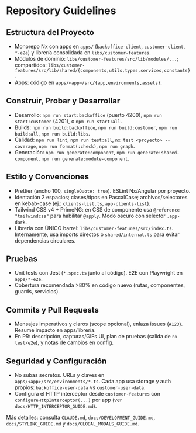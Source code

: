 # Repository Guidelines

## Estructura del Proyecto

- Monorepo Nx con apps en `apps/` (`backoffice-client`, `customer-client`, `*-e2e`) y librería consolidada en `libs/customer-features`.
- Módulos de dominio: `libs/customer-features/src/lib/modules/...`; compartidos: `libs/customer-features/src/lib/shared/{components,utils,types,services,constants}`.
- Apps: código en `apps/<app>/src/{app,environments,assets}`.

## Construir, Probar y Desarrollar

- Desarrollo: `npm run start:backoffice` (puerto 4200), `npm run start:customer` (4201), o `npm run start:all`.
- Builds: `npm run build:backoffice`, `npm run build:customer`, `npm run build:all`, `npm run build:libs`.
- Calidad: `npm run lint`, `npm run test:all`, `nx test <proyecto> --coverage`, `npm run format(:check)`, `npm run graph`.
- Generación: `npm run generate:component`, `npm run generate:shared-component`, `npm run generate:module-component`.

## Estilo y Convenciones

- Prettier (ancho 100, `singleQuote: true`). ESLint Nx/Angular por proyecto.
- Identación 2 espacios; clases/tipos en PascalCase; archivos/selectores en kebab-case (ej.: `clients-list.ts`, `app-clients-list`).
- Tailwind CSS v4 + PrimeNG: en CSS de componente usa `@reference "tailwindcss"` para habilitar `@apply`. Modo oscuro con selector `.app-dark`.
- Librería con ÚNICO barrel: `libs/customer-features/src/index.ts`. Internamente, usa imports directos o `shared/internal.ts` para evitar dependencias circulares.

## Pruebas

- Unit tests con Jest (`*.spec.ts` junto al código). E2E con Playwright en `apps/*-e2e`.
- Cobertura recomendada >80% en código nuevo (rutas, componentes, guards, servicios).

## Commits y Pull Requests

- Mensajes imperativos y claros (scope opcional), enlaza issues (`#123`). Resume impacto en apps/librería.
- En PR: descripción, capturas/GIFs UI, plan de pruebas (salida de `nx test/e2e`), y notas de cambios en config.

## Seguridad y Configuración

- No subas secretos. URLs y claves en `apps/<app>/src/environments/*.ts`. Cada app usa storage y auth propios: `backoffice-user-data` vs `customer-user-data`.
- Configura el HTTP interceptor desde `customer-features` con `configureHttpInterceptor(...)` por app (ver `docs/HTTP_INTERCEPTOR_GUIDE.md`).

Más detalles: consulta `CLAUDE.md`, `docs/DEVELOPMENT_GUIDE.md`, `docs/STYLING_GUIDE.md` y `docs/GLOBAL_MODALS_GUIDE.md`.
